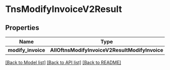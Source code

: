 # TnsModifyInvoiceV2Result

## Properties
Name | Type | Description | Notes
------------ | ------------- | ------------- | -------------
**modify_invoice** | **AllOftnsModifyInvoiceV2ResultModifyInvoice** |  | 

[[Back to Model list]](../README.md#documentation-for-models) [[Back to API list]](../README.md#documentation-for-api-endpoints) [[Back to README]](../README.md)

